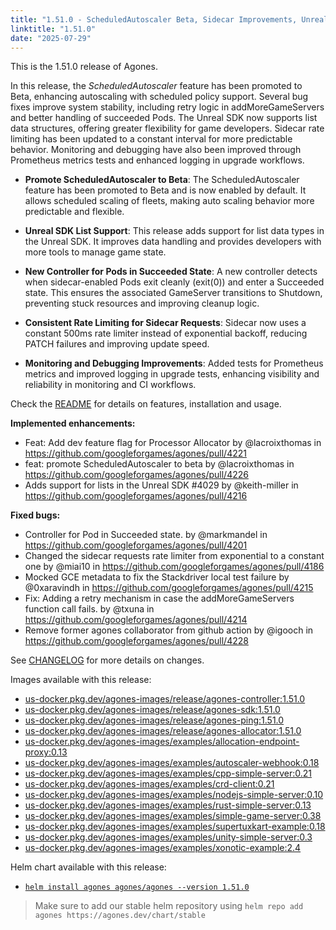 ```yaml
---
title: "1.51.0 - ScheduledAutoscaler Beta, Sidecar Improvements, Unreal SDK Enhancements, and More!"
linktitle: "1.51.0"
date: "2025-07-29"
---
```


This is the 1.51.0 release of Agones.

In this release, the *ScheduledAutoscaler* feature has been promoted to Beta, enhancing autoscaling with scheduled policy support. Several bug fixes improve system stability, including retry logic in addMoreGameServers and better handling of succeeded Pods. The Unreal SDK now supports list data structures, offering greater flexibility for game developers. Sidecar rate limiting has been updated to a constant interval for more predictable behavior. Monitoring and debugging have also been improved through Prometheus metrics tests and enhanced logging in upgrade workflows.

- **Promote ScheduledAutoscaler to Beta**: The ScheduledAutoscaler feature has been promoted to Beta and is now enabled by default. It allows scheduled scaling of fleets, making auto scaling behavior more predictable and flexible.

- **Unreal SDK List Support**: This release adds support for list data types in the Unreal SDK. It improves data handling and provides developers with more tools to manage game state.

- **New Controller for Pods in Succeeded State**:  A new controller detects when sidecar-enabled Pods exit cleanly (exit(0)) and enter a Succeeded state. This ensures the associated GameServer transitions to Shutdown, preventing stuck resources and improving cleanup logic.

- **Consistent Rate Limiting for Sidecar Requests**:  Sidecar now uses a constant 500ms rate limiter instead of exponential backoff, reducing PATCH failures and improving update speed.

- **Monitoring and Debugging Improvements**:  Added tests for Prometheus metrics and improved logging in upgrade tests, enhancing visibility and reliability in monitoring and CI workflows.

Check the <a href="https://github.com/googleforgames/agones/tree/release-1.51.0" >README</a> for details on features, installation and usage.

**Implemented enhancements:**
* Feat: Add dev feature flag for Processor Allocator by @lacroixthomas in https://github.com/googleforgames/agones/pull/4221
* feat: promote ScheduledAutoscaler to beta by @lacroixthomas in https://github.com/googleforgames/agones/pull/4226
* Adds support for lists in the Unreal SDK #4029 by @keith-miller in https://github.com/googleforgames/agones/pull/4216

**Fixed bugs:**
* Controller for Pod in Succeeded state. by @markmandel in https://github.com/googleforgames/agones/pull/4201
* Changed the sidecar requests rate limiter from exponential to a constant one by @miai10 in https://github.com/googleforgames/agones/pull/4186
* Mocked GCE metadata to fix the Stackdriver local test failure by @0xaravindh in https://github.com/googleforgames/agones/pull/4215
* Fix: Adding a retry mechanism in case the addMoreGameServers function call fails. by @txuna in https://github.com/googleforgames/agones/pull/4214
* Remove former agones collaborator from github action by @igooch in https://github.com/googleforgames/agones/pull/4228

See <a href="https://github.com/googleforgames/agones/blob/release-1.51.0/CHANGELOG.md" >CHANGELOG</a> for more details on changes.

Images available with this release:

- [us-docker.pkg.dev/agones-images/release/agones-controller:1.51.0](https://us-docker.pkg.dev/agones-images/release/agones-controller:1.51.0)
- [us-docker.pkg.dev/agones-images/release/agones-sdk:1.51.0](https://us-docker.pkg.dev/agones-images/release/agones-sdk:1.51.0)
- [us-docker.pkg.dev/agones-images/release/agones-ping:1.51.0](https://us-docker.pkg.dev/agones-images/release/agones-ping:1.51.0)
- [us-docker.pkg.dev/agones-images/release/agones-allocator:1.51.0](https://us-docker.pkg.dev/agones-images/release/agones-allocator:1.51.0)
- [us-docker.pkg.dev/agones-images/examples/allocation-endpoint-proxy:0.13](https://us-docker.pkg.dev/agones-images/examples/allocation-endpoint-proxy:0.13)
- [us-docker.pkg.dev/agones-images/examples/autoscaler-webhook:0.18](https://us-docker.pkg.dev/agones-images/examples/autoscaler-webhook:0.18)
- [us-docker.pkg.dev/agones-images/examples/cpp-simple-server:0.21](https://us-docker.pkg.dev/agones-images/examples/cpp-simple-server:0.21)
- [us-docker.pkg.dev/agones-images/examples/crd-client:0.21](https://us-docker.pkg.dev/agones-images/examples/crd-client:0.21)
- [us-docker.pkg.dev/agones-images/examples/nodejs-simple-server:0.10](https://us-docker.pkg.dev/agones-images/examples/nodejs-simple-server:0.10)
- [us-docker.pkg.dev/agones-images/examples/rust-simple-server:0.13](https://us-docker.pkg.dev/agones-images/examples/rust-simple-server:0.13)
- [us-docker.pkg.dev/agones-images/examples/simple-game-server:0.38](https://us-docker.pkg.dev/agones-images/examples/simple-game-server:0.38)
- [us-docker.pkg.dev/agones-images/examples/supertuxkart-example:0.18](https://us-docker.pkg.dev/agones-images/examples/supertuxkart-example:0.18)
- [us-docker.pkg.dev/agones-images/examples/unity-simple-server:0.3](https://us-docker.pkg.dev/agones-images/examples/unity-simple-server:0.3)
- [us-docker.pkg.dev/agones-images/examples/xonotic-example:2.4](https://us-docker.pkg.dev/agones-images/examples/xonotic-example:2.4)

Helm chart available with this release:

- <a href="https://agones.dev/chart/stable/agones-1.51.0.tgz" >
  <code>helm install agones agones/agones --version 1.51.0</code></a>

> Make sure to add our stable helm repository using `helm repo add agones https://agones.dev/chart/stable`
